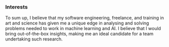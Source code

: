 
### Interests
<!-- The “Research” Paragraph – Learn about your target company, & explain how you fit into their future. -->

<!-- I am interested in game development engines as a framework to be able to push machine learning, deep neural networks and AI - as has been recently seen for example for the DeepMind's AlphaGo, and more recent AlphaStar. -->
<!-- I have begun using machine learning techniques in personal projects. One currently that I am working on is a project that will predict outcomes from video input signals, using scikit-learn. -->


<!-- I have begun using machine learning techniques in personal projects. One currently that I am working on uses scikit-learn to predict housing prices based on location, and other relevant data-points. -->


<!-- I am also interested in game engines as a framework for pushing machine learning, deep neural networks and AI - for example DeepMind's AlphaGo, and more recent AlphaStar.  I think that deep learning engines will revolutionise how we process todays data-heavy research. -->

To sum up, I believe that my software engineering, freelance, and training in art and science has given me a unique edge in analysing and solving problems needed to work in machine learning and AI. I believe that I would bring out-of-the-box insights, making me an ideal candidate for a team undertaking such research.
<!-- ### Personal objective. -->
